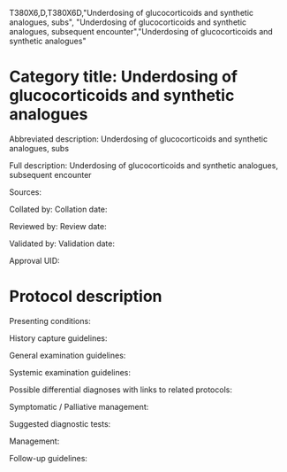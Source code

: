 T380X6,D,T380X6D,"Underdosing of glucocorticoids and synthetic analogues, subs", "Underdosing of glucocorticoids and synthetic analogues, subsequent encounter","Underdosing of glucocorticoids and synthetic analogues"
# Category title: Underdosing of glucocorticoids and synthetic analogues

Abbreviated description: Underdosing of glucocorticoids and synthetic analogues, subs

Full description: Underdosing of glucocorticoids and synthetic analogues, subsequent encounter

Sources:

Collated by:
Collation date:

Reviewed by:
Review date:

Validated by:
Validation date:

Approval UID:

# Protocol description

Presenting conditions:

History capture guidelines:

General examination guidelines:

Systemic examination guidelines:

Possible differential diagnoses with links to related protocols:

Symptomatic / Palliative management:

Suggested diagnostic tests:

Management:

Follow-up guidelines:
